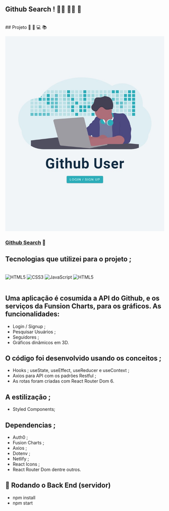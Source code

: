 ## Github Search !  👨‍🦱 👨‍🦰 👩
<br>
## Projeto 🥰 🚀 💻 📚

![](./src/images/github-search.jpg)

### [Github Search](https://react-js-github-user-search.netlify.app/) 🔗

## Tecnologias que utilizei para o projeto ;  
<div style="display: inline_block"><br>
    <img  align="center" src="https://cdn.jsdelivr.net/gh/devicons/devicon/icons/html5/html5-original-wordmark.svg" heigth="30" width="40"alt="HTML5">
    <img  align="center" src="https://cdn.jsdelivr.net/gh/devicons/devicon/icons/css3/css3-original-wordmark.svg" heigth="30" width="40"alt="CSS3">
    <img  align="center" src="https://cdn.jsdelivr.net/gh/devicons/devicon/icons/javascript/javascript-original.svg" heigth="30" width="40"alt="JavaScript">
    <img  align="center" src="https://cdn.jsdelivr.net/gh/devicons/devicon/icons/react/react-original-wordmark.svg" heigth="30" width="40"alt="HTML5">
</div>

<br>

## Uma aplicação é cosumida a API do Github, e os serviços da Funsion Charts, para os gráficos. As funcionalidades:
- Login / Signup ;
- Pesquisar Usuários ;
- Seguidores ;
- Gráficos dinâmicos em 3D.
## O código foi desenvolvido usando os conceitos ; 
- Hooks ; useState, useEffect, useReducer e useContext ;
- Axios para API com os padrões Restful ;
- As rotas foram criadas com React Router Dom 6.
## A estilização ; 
- Styled Components; 
## Dependencias ; 
- Auth0 ; 
- Fusion Charts ; 
- Axios ; 
- Dotenv ; 
- Netlify ; 
- React Icons ; 
- React Router Dom dentre outros. 
## 🎲 Rodando o Back End (servidor)
- npm install
- npm start

